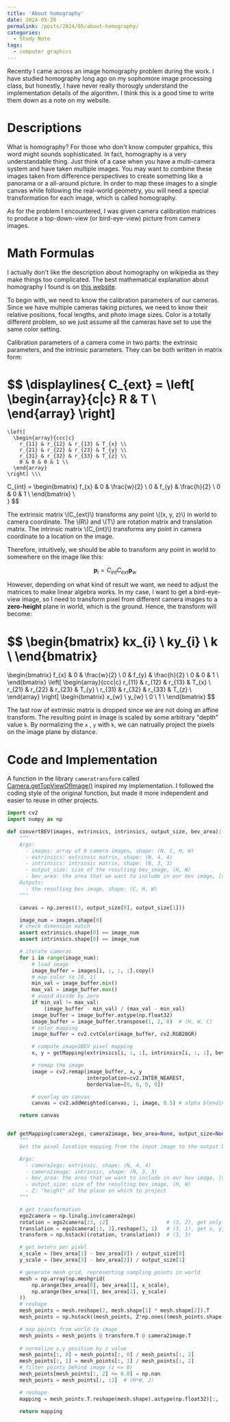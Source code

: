 ```yaml
---
title: 'About homography'
date: 2024-05-28
permalink: /posts/2024/05/about-homography/
categories:
  - Study Note
tags:
  - computer graphics
---
```


Recently I came across an image homography problem during the work. I have studied homography long ago on my sophomore image processing class, but honestly, I have never really thorougly understand the implementation details of the algorithm. I think this is a good time to write them down as a note on my website.

Descriptions
======

What is homography? For those who don't know computer grpahics, this word might sounds sophisticated. In fact, homography is a very understandable thing. Just think of a case when you have a multi-camera system and have taken multiple images. You may want to combine these images taken from difference perspectives to create something like a panorama or a all-around picture. In order to map these images to a single canvas while following the real-world geometry, you will need a special transformation for each image, which is called homography. 

As for the problem I encountered, I was given camera calibration matrices to produce a top-down-view (or bird-eye-view) picture from camera images. 

Math Formulas
======

I actually don't like the description about homography on wikipedia as they make things too complicated. The best mathematical explanation about homography I found is on [this website](https://towardsdatascience.com/estimating-a-homography-matrix-522c70ec4b2c).

To begin with, we need to know the calibration parameters of our cameras. Since we have multiple cameras taking pictures, we need to know their relative positions, focal lengths, and photo image sizes. Color is a totally different problem, so we just assume all the cameras have set to use the same color setting. 

Calibration parameters of a camera come in two parts: the extrinsic parameters, and the intrinsic parameters. They can be both written in matrix form:

$$
\displaylines{
  C_{ext} = 
  \left[
    \begin{array}{c|c}
      R & T \\
    \end{array} 
  \right]
  =
    \left[
      \begin{array}{ccc|c}
        r_{11} & r_{12} & r_{13} & T_{x} \\
        r_{21} & r_{22} & r_{23} & T_{y} \\
        r_{31} & r_{32} & r_{33} & T_{z} \\
        0 & 0 & 0 & 1 \\
      \end{array}
    \right] \\\
  C_{int} = 
  \begin{bmatrix}
    f_{x} & 0 & \frac{w}{2} \\
    0 & f_{y} & \frac{h}{2} \\
    0 & 0 & 1 \\
  \end{bmatrix} \\\
}
$$

The extrinsic matrix \\(C_{ext}\\) transforms any point \\((x, y, z)\\) in world to camera coordinate. The \\(R\\) and \\(T\\) are rotation matrix and translation matrix. The intrinsic matrix \\(C_{int}\\) transforms any point in camera coordinate to a location on the image. 

Therefore, intuitively, we should be able to transform any point in world to somewhere on the image like this:
 
$$
\textbf{p}_{i} = C_{int} C_{ext} \textbf{p}_{w}
$$

However, depending on what kind of result we want, we need to adjust the matrices to make linear algebra works. In my case, I want to get a bird-eye-view image, so I need to transform pixel from different camera images to a <b>zero-height</b> plane in world, which is the ground. Hence, the transform will become:

$$
\begin{bmatrix}
  kx_{i} \\
  ky_{i} \\
  k \\
\end{bmatrix}
=
\begin{bmatrix}
  f_{x} & 0 & \frac{w}{2} \\
  0 & f_{y} & \frac{h}{2} \\
  0 & 0 & 1 \\
\end{bmatrix}
\left[
  \begin{array}{ccc|c}
    r_{11} & r_{12} & r_{13} & T_{x} \\
    r_{21} & r_{22} & r_{23} & T_{y} \\
    r_{31} & r_{32} & r_{33} & T_{z} \\
  \end{array}
\right]
\begin{bmatrix}
  x_{w} \\
  y_{w} \\
  0 \\
  1 \\
\end{bmatrix}
$$

The last row of extrinsic matrix is dropped since we are not doing an affine transform. The resulting point in image is scaled by some arbitrary "depth" value `k`. By normalizing the `x` , `y` with `k`, we can natrually project the pixels on the image plane by distance.


Code and Implementation
======

A function in the library `cameratransform` called [Camera.getTopViewOfImage()](https://cameratransform.readthedocs.io/en/stable/_modules/cameratransform/camera.html#Camera.getTopViewOfImage) inspired my implementation. I followed the coding style of the original function, but made it more independent and easier to reuse in other projects.

```python
import cv2
import numpy as np

def convertBEV(images, extrinsics, intrinsics, output_size, bev_area):
    """
    Args:
      - images: array of N camera images, shape: (N, C, H, W)
      - extrinsics: extrinsic matrix, shape: (N, 4, 4)
      - intrinsics: intrinsic matrix, shape: (N, 3, 3)
      - output_size: size of the resulting bev_image, (H, W)
      - bev_area: the area that we want to include in our bev image, [x_min, x_max, y_min, y_max], in meters
    Outputs:
      - the resulting bev image, shape: (C, H, W)
    """

    canvas = np.zeros((3, output_size[0], output_size[1]))

    image_num = images.shape[0]
    # check dimension match
    assert extrinsics.shape[0] == image_num
    assert intrinsics.shape[0] == image_num

    # iterate cameras
    for i in range(image_num):
        # load image
        image_buffer = images[i, :, :, :].copy()
        # map color to [0, 1]
        min_val = image_buffer.min()
        max_val = image_buffer.max()
        # avoid divide by zero
        if min_val != max_val:
            (image_buffer - min_val) / (max_val - min_val)
        image_buffer = image_buffer.astype(np.float32)
        image_buffer = image_buffer.transpose(1, 2, 0)  # (H, W, C)
        # color mapping
        image_buffer = cv2.cvtColor(image_buffer, cv2.RGB2BGR)

        # compute image2BEV pixel mapping
        x, y = getMapping(extrinsics[i, :, :], intrinsics[i, :, :], bev_area, output_size)

        # remap the image
        image = cv2.remap(image_buffer, x, y
                          interpolation=cv2.INTER_NEAREST,
                          borderValue=[0, 0, 0, 0])

        # overlay on canvas
        canvas = cv2.addWeighted(canvas, 1, image, 0.5) # alpha blending

    return canvas


def getMapping(camera2ego, camera2image, bev_area=None, output_size=None, Z=0):
    """
    Get the pixel location mapping from the input image to the output bev image.

    Args:
      - camera2ego: extrinsic, shape: (N, 4, 4)
      - camera2image: intrinsic, shape: (N, 3, 3)
      - bev_area: the area that we want to include in our bev image, [x_min, x_max, y_min, y_max], in meters
      - output_size: size of the resulting bev_image, (H, W)
      - Z: "height" of the plane on which to project
    """

    # get transformation
    ego2camera = np.linalg.inv(camera2ego)
    rotation = ego2camera[:3, :2]                   # (3, 2), get only x, y
    translation = ego2camera[:3, 3].reshape(3, 1)   # (3, 1), get x, y, z
    transform = np.hstack((rotation, translation))  # (3, 3)

    # get meters per pixel
    x_scale = (bev_area[1] - bev_area[0]) / output_size[0]
    y_scale = (bev_area[3] - bev_area[2]) / output_size[1]

    # generate mesh grid, representing sampling points in world
    mesh = np.array(np.meshgrid(
        np.arange(bev_area[0], bev_area[1], x_scale),
        np.arange(bev_area[3], bev_area[2], y_scale)
    ))
    # reshape
    mesh_points = mesh.reshape(2, mesh.shape[1] * mesh.shape[2]).T                # (H*W, 2)
    mesh_points = np.hstack((mesh_points, Z*np.ones((mesh_points.shape[0], 1))))  # (H*W, 3)

    # map points from world to image
    mesh_points = mesh_points @ transform.T @ camera2image.T
    
    # normalize x,y position by z value
    mesh_points[:, 0] = mesh_points[:, 0] / mesh_points[:, 2]
    mesh_points[:, 1] = mesh_points[:, 1] / mesh_points[:, 2]
    # filter points behind image (z <= 0)
    mesh_points[mesh_points[:, 2] <= 0.0] = np.nan
    mesh_points = mesh_points[:, :2]  # (H*W, 2)

    # reshape
    mapping = mesh_points.T.reshape(mesh.shape).astype(np.float32)[:, ::-1, :]  # (2, H, W)

    return mapping


```
